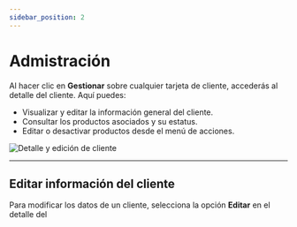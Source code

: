 ```yaml
---
sidebar_position: 2
---
```


# Admistración

Al hacer clic en **Gestionar** sobre cualquier tarjeta de cliente, accederás al detalle del cliente. Aquí puedes:

- Visualizar y editar la información general del cliente.
- Consultar los productos asociados y su estatus.
- Editar o desactivar productos desde el menú de acciones.

![Detalle y edición de cliente](https://xperience-docs-prod.s3.us-east-2.amazonaws.com/Manuales_devs/documentation/clients/clients-manage-form.png)

---

## Editar información del cliente

Para modificar los datos de un cliente, selecciona la opción **Editar** en el detalle del